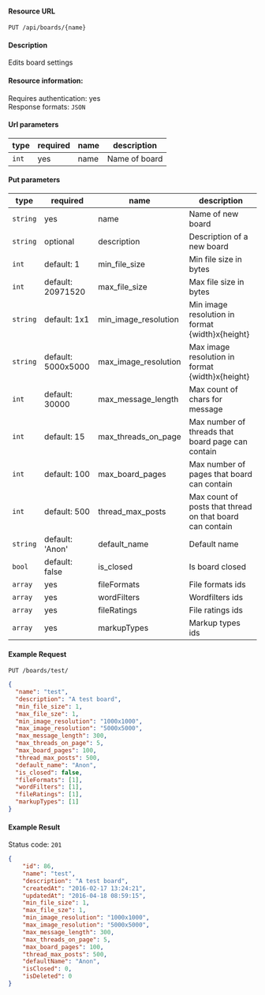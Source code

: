 #### Resource URL
`PUT /api/boards/{name}`

#### Description
  Edits board settings

#### Resource information:
  Requires authentication: yes    
  Response formats: `JSON`

#### Url parameters
| type     | required | name                              | description
|----------|----------|-----------------------------------|-------------
| `int`    | yes      | name                              | Name of board

#### Put parameters
| type     | required           | name                 | description
|----------|--------------------|----------------------|-------------
| `string` | yes                | name                 | Name of new board
| `string` | optional           | description          | Description of a new board
| `int`    | default: 1         | min_file_size        | Min file size in bytes
| `int`    | default: 20971520  | max_file_size        | Max file size in bytes
| `string` | default: 1x1       | min_image_resolution | Min image resolution in format {width}x{height}
| `string` | default: 5000x5000 | max_image_resolution | Max image resolution in format {width}x{height}
| `int`    | default: 30000     | max_message_length   | Max count of chars for message
| `int`    | default: 15        | max_threads_on_page  | Max number of threads that board page can contain
| `int`    | default: 100       | max_board_pages      | Max number of pages that board can contain
| `int`    | default: 500       | thread_max_posts     | Max count of posts that thread on that board can contain
| `string` | default: 'Anon'    | default_name         | Default name
| `bool`   | default: false     | is_closed            | Is board closed
| `array`  | yes                | fileFormats          | File formats ids
| `array`  | yes                | wordFilters          | Wordfilters ids
| `array`  | yes                | fileRatings          | File ratings ids
| `array`  | yes                | markupTypes          | Markup types ids


#### Example Request
`PUT /boards/test/`
```JSON
{
  "name": "test",
  "description": "A test board",
  "min_file_size": 1,
  "max_file_sze": 1,
  "min_image_resolution": "1000x1000",
  "max_image_resolution": "5000x5000",
  "max_message_length": 300,
  "max_threads_on_page": 5,
  "max_board_pages": 100,
  "thread_max_posts": 500,
  "default_name": "Anon",
  "is_closed": false,
  "fileFormats": [1],
  "wordFilters": [1],
  "fileRatings": [1],
  "markupTypes": [1]
}
```
#### Example Result
Status code: `201`
```JSON
{
	"id": 86,
	"name": "test",
	"description": "A test board",
	"createdAt": "2016-02-17 13:24:21",
	"updatedAt": "2016-04-18 08:59:15",
    "min_file_size": 1,
    "max_file_sze": 1,
    "min_image_resolution": "1000x1000",
    "max_image_resolution": "5000x5000",
    "max_message_length": 300,
    "max_threads_on_page": 5,
    "max_board_pages": 100,
    "thread_max_posts": 500,
	"defaultName": "Anon",
	"isClosed": 0,
	"isDeleted": 0
}
```
